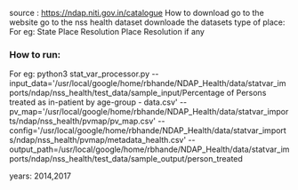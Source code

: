 source
: https://ndap.niti.gov.in/catalogue
How to download
go to the website 
go to the nss health dataset 
downloade the datasets
type of place:
For eg: State
Place Resolution
Place Resolution if any
### How to run:
For eg: python3 stat_var_processor.py --input_data='/usr/local/google/home/rbhande/NDAP_Health/data/statvar_imports/ndap/nss_health/test_data/sample_input/Percentage of Persons treated as in-patient by age-group - data.csv' --pv_map='/usr/local/google/home/rbhande/NDAP_Health/data/statvar_imports/ndap/nss_health/pvmap/pv_map.csv'  --config='/usr/local/google/home/rbhande/NDAP_Health/data/statvar_imports/ndap/nss_health/pvmap/metadata_health.csv'  --output_path=/usr/local/google/home/rbhande/NDAP_Health/data/statvar_imports/ndap/nss_health/test_data/sample_output/person_treated

years:
2014,2017
